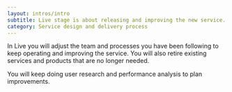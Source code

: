 ```yaml
---
layout: intros/intro
subtitle: Live stage is about releasing and improving the new service. You will also retire existing services and products.
category: Service design and delivery process
---
```


In Live you will adjust the team and processes you have been following to keep operating and improving the service. You will also retire existing services and products that are no longer needed.

You will keep doing user research and performance analysis to plan improvements.
